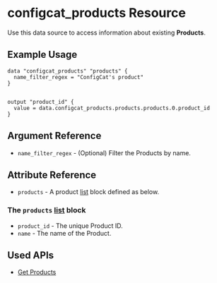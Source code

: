# configcat_products Resource

Use this data source to access information about existing **Products**.

## Example Usage

```hcl
data "configcat_products" "products" {
  name_filter_regex = "ConfigCat's product"
}


output "product_id" {
  value = data.configcat_products.products.products.0.product_id
}
```

## Argument Reference

* `name_filter_regex` - (Optional) Filter the Products by name.

## Attribute Reference

* `products` - A product [list](https://www.terraform.io/docs/configuration/types.html#list-) block defined as below.

### The `products` [list](https://www.terraform.io/docs/configuration/types.html#list-) block

* `product_id` - The unique Product ID.
* `name` - The name of the Product.

## Used APIs
- [Get Products](https://api.configcat.com/docs/index.html#operation/get-products)